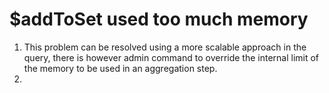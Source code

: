 # $addToSet used too much memory

1. This problem can be resolved using a more scalable approach in the query, there is however admin command to override the internal limit of the memory to be used in an aggregation step.
2. 